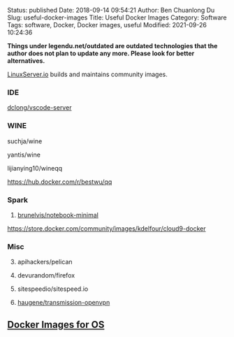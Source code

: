 Status: published
Date: 2018-09-14 09:54:21
Author: Ben Chuanlong Du
Slug: useful-docker-images
Title: Useful Docker Images
Category: Software
Tags: software, Docker, Docker images, useful
Modified: 2021-09-26 10:24:36

**Things under legendu.net/outdated are outdated technologies that the author does not plan to update any more. Please look for better alternatives.**

[LinuxServer.io](https://www.linuxserver.io/) builds and maintains community images.

### IDE

[dclong/vscode-server](https://hub.docker.com/repository/docker/dclong/vscode-server)

### WINE 

suchja/wine 

yantis/wine 

lijianying10/wineqq

https://hub.docker.com/r/bestwu/qq


### Spark

1. [brunelvis/notebook-minimal](https://hub.docker.com/r/brunelvis/notebook-minimal/)

https://store.docker.com/community/images/kdelfour/cloud9-docker

### Misc

3. apihackers/pelican

5. devurandom/firefox

7. sitespeedio/sitespeed.io

2. [haugene/transmission-openvpn](https://hub.docker.com/r/haugene/transmission-openvpn/)

## [Docker Images for OS](http://www.legendu.net/misc/blog/docker-images-for-OS/)